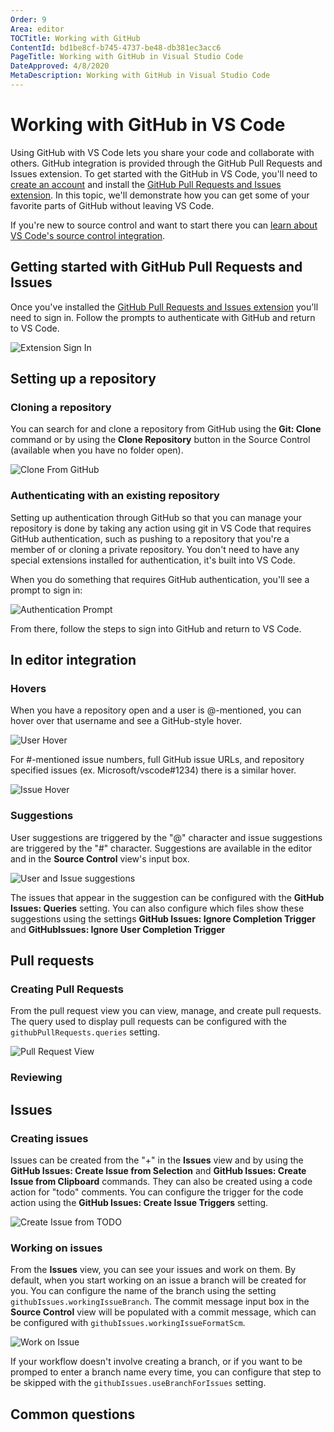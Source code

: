 ```yaml
---
Order: 9
Area: editor
TOCTitle: Working with GitHub
ContentId: bd1be8cf-b745-4737-be48-db381ec3acc6
PageTitle: Working with GitHub in Visual Studio Code
DateApproved: 4/8/2020
MetaDescription: Working with GitHub in Visual Studio Code
---
```

# Working with GitHub in VS Code

Using GitHub with VS Code lets you share your code and collaborate with others. GitHub integration is provided through the GitHub Pull Requests and Issues extension. To get started with the GitHub in VS Code, you'll need to [create an account](https://help.github.com/en/github/getting-started-with-github/signing-up-for-a-new-github-account) and install the [GitHub Pull Requests and Issues extension](https://marketplace.visualstudio.com/items?itemName=GitHub.vscode-pull-request-github). In this topic, we'll demonstrate how you can get some of your favorite parts of GitHub without leaving VS Code.

If you're new to source control and want to start there you can [learn about VS Code's source control integration](/docs/editor/codebasics.md).

## Getting started with GitHub Pull Requests and Issues

Once you've installed the [GitHub Pull Requests and Issues extension](https://marketplace.visualstudio.com/items?itemName=GitHub.vscode-pull-request-github) you'll need to sign in. Follow the prompts to authenticate with GitHub and return to VS Code.

![Extension Sign In](images/github/extension-signin.png)

## Setting up a repository

### Cloning a repository

You can search for and clone a repository from GitHub using the **Git: Clone** command or by using the **Clone Repository** button in the Source Control (available when you have no folder open).

![Clone From GitHub](images/github/clone-from-github.gif)

### Authenticating with an existing repository

Setting up authentication through GitHub so that you can manage your repository is done by taking any action using git in VS Code that requires GitHub authentication, such as pushing to a repository that you're a member of or cloning a private repository. You don't need to have any special extensions installed for authentication, it's built into VS Code.

When you do something that requires GitHub authentication, you'll see a prompt to sign in:

![Authentication Prompt](images/github/auth-prompt.png)

From there, follow the steps to sign into GitHub and return to VS Code.

## In editor integration

### Hovers

When you have a repository open and a user is @-mentioned, you can hover over that username and see a GitHub-style hover.

![User Hover](images/github/user-hover.png)

For #-mentioned issue numbers, full GitHub issue URLs, and repository specified issues (ex. Microsoft/vscode#1234) there is a similar hover.

![Issue Hover](images/github/issue-hover.png)

### Suggestions

User suggestions are triggered by the "@" character and issue suggestions are triggered by the "#" character. Suggestions are available in the editor and in the **Source Control** view's input box.

![User and Issue suggestions](images/github/user-issue-suggest.gif)

The issues that appear in the suggestion can be configured with the **GitHub Issues: Queries** setting. You can also configure which files show these suggestions using the settings **GitHub Issues: Ignore Completion Trigger** and **GitHubIssues: Ignore User Completion Trigger**

## Pull requests

### Creating Pull Requests

From the pull request view you can view, manage, and create pull requests. The query used to display pull requests can be configured with the `githubPullRequests.queries` setting.

![Pull Request View](images/github/pull-request-view.png)

### Reviewing

## Issues

### Creating issues

Issues can be created from the "+" in the **Issues** view and by using the **GitHub Issues: Create Issue from Selection** and **GitHub Issues: Create Issue from Clipboard** commands. They can also be created using a code action for "todo" comments. You can configure the trigger for the code action using the **GitHub Issues: Create Issue Triggers** setting.

![Create Issue from TODO](images/github/issue-from-todo.gif)

### Working on issues

From the **Issues** view, you can see your issues and work on them. By default, when you start working on an issue a branch will be created for you. You can configure the name of the branch using the setting `githubIssues.workingIssueBranch`. The commit message input box in the **Source Control** view will be populated with a commit message, which can be configured with `githubIssues.workingIssueFormatScm`.

![Work on Issue](images/github/work-on-issue.gif)

If your workflow doesn't involve creating a branch, or if you want to be promped to enter a branch name every time, you can configure that step to be skipped with the `githubIssues.useBranchForIssues` setting.

## Common questions
